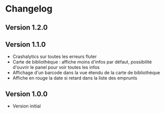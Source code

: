 # Changelog

## Version 1.2.0

## Version 1.1.0

* Crashalytics sur toutes les erreurs fluter
* Carte de bibliothèque : affiche moins d'infos par défaut, possibilité d'ouvrir le panel pour voir toutes les infos
* Affichage d'un barcode dans la vue étendu de la carte de bibliothèque
* Affiche en rouge la date si retard dans la liste des emprunts

## Version 1.0.0

* Version initial